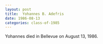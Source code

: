 ```yaml
---
layout: post
title:  Yohannes B. Adefris
date: 1986-08-13
categories: class-of-1985
---
```

Yohannes died in Bellevue on August 13, 1986.
